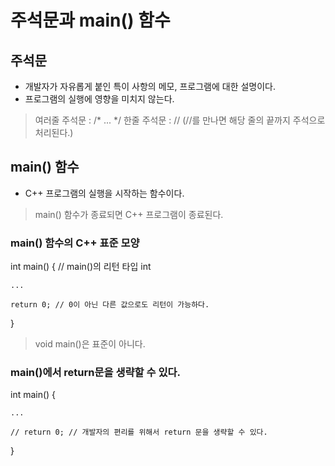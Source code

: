 # 주석문과 main() 함수

## 주석문

- 개발자가 자유롭게 붙인 특이 사항의 메모, 프로그램에 대한 설명이다.
- 프로그램의 실행에 영향을 미치지 않는다.

> 여러줄 주석문 : /* ... */
> 한줄 주석문 : // (//를 만나면 해당 줄의 끝까지 주석으로 처리된다.)


## main() 함수

- C++ 프로그램의 실행을 시작하는 함수이다.
> main() 함수가 종료되면 C++ 프로그램이 종료된다.


### main() 함수의 C++ 표준 모양

int main() { // main()의 리턴 타입 int

    ...

    return 0; // 0이 아닌 다른 값으로도 리턴이 가능하다. 

}

> void main()은 표준이 아니다.


### main()에서 return문을 생략할 수 있다.

int main() {

    ...

    // return 0; // 개발자의 편리를 위해서 return 문을 생략할 수 있다.

}